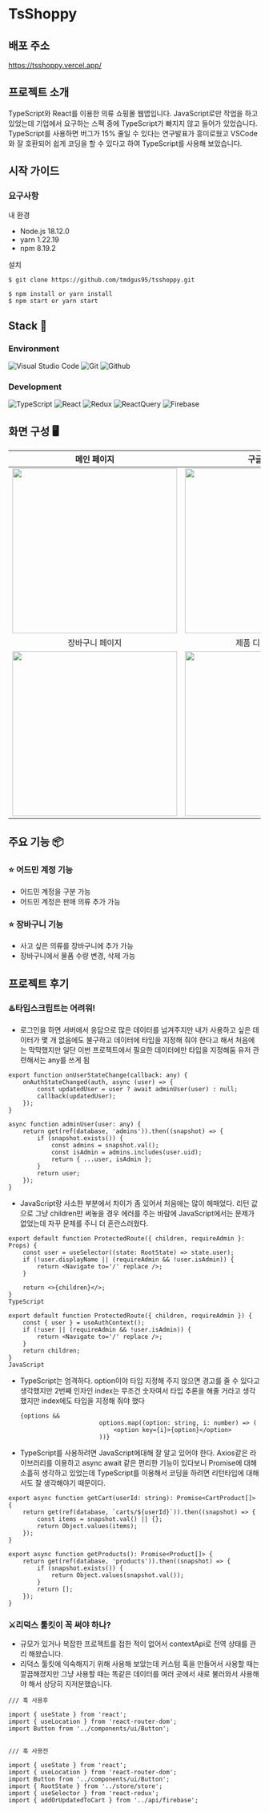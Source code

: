 # TsShoppy

## 배포 주소

<a>https://tsshoppy.vercel.app/</a>

## 프로젝트 소개

TypeScript와 React를 이용한 의류 쇼핑몰 웹앱입니다.
JavaScript로만 작업을 하고 있었는데 기업에서 요구하는 스펙 중에 TypeScript가 빠지지 않고 들어가 있었습니다.
TypeScript를 사용하면 버그가 15% 줄일 수 있다는 연구발표가 흥미로웠고 VSCode와 잘 호환되어 쉽게 코딩을 할 수 있다고 하여 TypeScript를 사용해 보았습니다.

## 시작 가이드

### 요구사항

내 환경

-   Node.js 18.12.0
-   yarn 1.22.19
-   npm 8.19.2

설치

```bash
$ git clone https://github.com/tmdgus95/tsshoppy.git
```

```
$ npm install or yarn install
$ npm start or yarn start
```

## Stack 🧹

### Environment

![Visual Studio Code](https://img.shields.io/badge/Visual%20Studio%20Code-007ACC?style=for-the-badge&logo=Visual%20Studio%20Code&logoColor=white)
![Git](https://img.shields.io/badge/Git-F05032?style=for-the-badge&logo=Git&logoColor=white)
![Github](https://img.shields.io/badge/GitHub-181717?style=for-the-badge&logo=GitHub&logoColor=white)

### Development

![TypeScript](https://img.shields.io/badge/TypeScript-3178C6?style=for-the-badge&logo=Typescript&logoColor=white)
![React](https://img.shields.io/badge/React-20232A?style=for-the-badge&logo=react&logoColor=61DAFB)
![Redux](https://img.shields.io/badge/Redux-764ABC?style=for-the-badge&logo=Redux&logoColor=61DAFB)
![ReactQuery](https://img.shields.io/badge/ReactQuery-FF4154?style=for-the-badge&logo=ReactQuery&logoColor=61DAFB)
![Firebase](https://img.shields.io/badge/Firebase-FFCA28?style=for-the-badge&logo=Firebase&logoColor=ffffff)

## 화면 구성 🖥️

|                                                           메인 페이지                                                           |                                                           구글 로그인                                                           |
| :-----------------------------------------------------------------------------------------------------------------------------: | :-----------------------------------------------------------------------------------------------------------------------------: |
| <img width="329" src="https://user-images.githubusercontent.com/118142479/233291301-01c1aee0-bee0-4749-8c24-29fc70d48d01.gif"/> | <img width="329" src="https://user-images.githubusercontent.com/118142479/233291105-d3ca5e3a-aa03-4b0e-94b5-d9f42cac71dc.gif"/> |
|                                                         장바구니 페이지                                                         |                                                       제품 디테일 페이지                                                        |
| <img width="329" src="https://user-images.githubusercontent.com/118142479/233291307-7e6f173c-1ec9-4c70-a77f-a9979b56e3d7.gif"/> | <img width="329" src="https://user-images.githubusercontent.com/118142479/233291311-c3600d7b-72e0-4559-8704-4c0d87db1998.gif"/> |

## 주요 기능 📦

### ⭐️ 어드민 계정 기능

-   어드민 계정을 구분 가능
-   어드민 계정은 판매 의류 추가 가능

### ⭐️ 장바구니 기능

-   사고 싶은 의류를 장바구니에 추가 가능
-   장바구니에서 물품 수량 변경, 삭제 가능

## 프로젝트 후기

### ♨️타입스크립트는 어려워!

-   로그인을 하면 서버에서 응답으로 많은 데이터를 넘겨주지만 내가 사용하고 싶은 데이터가 몇 개 없음에도 불구하고 데이터에 타입을 지정해 줘야 한다고 해서 처음에는 막막했지만 일단 이번 프로젝트에서 필요한 데이터에만 타입을 지정해둠 유저 관련해서는 any를 쓰게 됨

```
export function onUserStateChange(callback: any) {
    onAuthStateChanged(auth, async (user) => {
        const updatedUser = user ? await adminUser(user) : null;
        callback(updatedUser);
    });
}

async function adminUser(user: any) {
    return get(ref(database, 'admins')).then((snapshot) => {
        if (snapshot.exists()) {
            const admins = snapshot.val();
            const isAdmin = admins.includes(user.uid);
            return { ...user, isAdmin };
        }
        return user;
    });
}
```

-   JavaScript랑 사소한 부분에서 차이가 좀 있어서 처음에는 많이 헤매었다. 리턴 값으로 그냥 children만 써놓을 경우 에러를 주는 바람에 JavaScript에서는 문제가 없었는데 자꾸 문제를 주니 더 혼란스러웠다.

```
export default function ProtectedRoute({ children, requireAdmin }: Props) {
    const user = useSelector((state: RootState) => state.user);
    if (!user.displayName || (requireAdmin && !user.isAdmin)) {
        return <Navigate to='/' replace />;
    }

    return <>{children}</>;
}
TypeScript
```

```
export default function ProtectedRoute({ children, requireAdmin }) {
    const { user } = useAuthContext();
    if (!user || (requireAdmin && !user.isAdmin)) {
        return <Navigate to='/' replace />;
    }
    return children;
}
JavaScript
```

-   TypeScript는 엄격하다. option이야 타입 지정해 주지 않으면 경고를 줄 수 있다고 생각했지만 2번째 인자인 index는 무조건 숫자여서 타입 추론을 해줄 거라고 생각했지만 index에도 타입을 지정해 줘야 했다
    ```
    {options &&
                          options.map((option: string, i: number) => (
                              <option key={i}>{option}</option>
                          ))}
    ```
-   TypeScript를 사용하려면 JavaScript에대해 잘 알고 있어야 한다. Axios같은 라이브러리를 이용하고 async await 같은 편리한 기능이 있다보니 Promise에 대해 소흘히 생각하고 있었는데 TypeScript를 이용해서 코딩을 하려면 리턴타입에 대해서도 잘 생각해야기 때문이다.

```
export async function getCart(userId: string): Promise<CartProduct[]> {
    return get(ref(database, `carts/${userId}`)).then((snapshot) => {
        const items = snapshot.val() || {};
        return Object.values(items);
    });
}

export async function getProducts(): Promise<Product[]> {
    return get(ref(database, 'products')).then((snapshot) => {
        if (snapshot.exists()) {
            return Object.values(snapshot.val());
        }
        return [];
    });
}
```

### ⚔️리덕스 툴킷이 꼭 써야 하나?

-   규모가 있거나 복잡한 프로젝트를 접한 적이 없어서 contextApi로 전역 상태를 관리 해왔습니다.
-   리덕스 툴킷에 익숙해지기 위해 사용해 보았는데 커스텀 훅을 만들어서 사용할 때는 깔끔해졌지만 그냥 사용할 때는 똑같은 데이터를 여러 곳에서 새로 불러와서 사용해야 해서 상당히 지저분했습니다.

```
/// 훅 사용후

import { useState } from 'react';
import { useLocation } from 'react-router-dom';
import Button from '../components/ui/Button';


/// 훅 사용전

import { useState } from 'react';
import { useLocation } from 'react-router-dom';
import Button from '../components/ui/Button';
import { RootState } from '../store/store';
import { useSelector } from 'react-redux';
import { addOrUpdatedToCart } from '../api/firebase';

```

